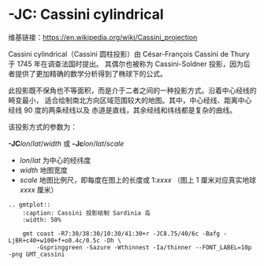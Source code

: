 # -JC: Cassini cylindrical

维基链接：<https://en.wikipedia.org/wiki/Cassini_projection>

Cassini cylindrical（Cassini 圆柱投影）由 César-François Cassini de Thury 于 1745 年在调查法国时提出。
其偶尔也被称为 Cassini-Soldner 投影，因为后者提供了更加精确的数学分析得到了椭球下的公式。

此投影既不保角也不等面积，而是介于二者之间的一种投影方式。沿着中心经线的畸变最小，
适合绘制南北方向区域范围较大的地图。其中，中心经线、距离中心经线 90 度的两条经线以及
赤道是直线，其余经线和纬线都是复杂的曲线。

该投影方式的参数为：

**-JC***lon*/*lat*/*width*
或
**-Jc***lon*/*lat*/*scale*

- *lon*/*lat* 为中心的经纬度
- *width* 地图宽度
- *scale* 地图比例尺，即每度在图上的长度或 1:*xxxx* （图上 1 厘米对应真实地球 *xxxx* 厘米）

```{eval-rst}
.. gmtplot::
    :caption: Cassini 投影绘制 Sardinia 岛
    :width: 50%

    gmt coast -R7:30/38:30/10:30/41:30+r -JC8.75/40/6c -Bafg -LjBR+c40+w100+f+o0.4c/0.5c -Dh \
        -Gspringgreen -Sazure -Wthinnest -Ia/thinner --FONT_LABEL=10p -png GMT_cassini
```

